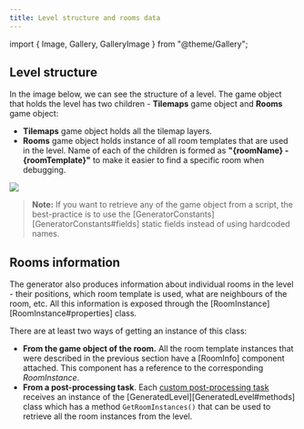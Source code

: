 ```yaml
---
title: Level structure and rooms data
---
```


import { Image, Gallery, GalleryImage } from "@theme/Gallery";

## Level structure

In the image below, we can see the structure of a level. The game object that holds the level has two children - **Tilemaps** game object and **Rooms** game object:

- **Tilemaps** game object holds all the tilemap layers.
- **Rooms** game object holds instance of all room templates that are used in the level. Name of each of the children is formed as **"{roomName} - {roomTemplate}"** to make it easier to find a specific room when debugging.

<Image src="img/v2/basics/level_structure.png" caption="Structure of the level" />

> **Note:** If you want to retrieve any of the game object from a script, the best-practice is to use the [GeneratorConstants][GeneratorConstants#fields] static fields instead of using hardcoded names.

## Rooms information

The generator also produces information about individual rooms in the level - their positions, which room template is used, what are neighbours of the room, etc. All this information is exposed through the [RoomInstance][RoomInstance#properties] class.

There are at least two ways of getting an instance of this class:

- **From the game object of the room.** All the room template instances that were described in the previous section have a [RoomInfo] component attached. This component has a reference to the corresponding *RoomInstance*.
- **From a post-processing task**. Each [custom post-processing task](../generators/post-process#custom-post-processing) receives an instance of the [GeneratedLevel][GeneratedLevel#methods] class which has a method `GetRoomInstances()` that can be used to retrieve all the room instances from the level.
